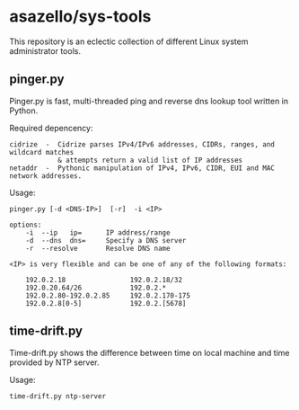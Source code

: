 asazello/sys-tools
==================
This repository is an eclectic collection of different Linux system administrator tools.

pinger.py
---------
Pinger.py is fast, multi-threaded ping and reverse dns lookup tool written in Python.

Required depencency:

    cidrize  -  Cidrize parses IPv4/IPv6 addresses, CIDRs, ranges, and wildcard matches 
                & attempts return a valid list of IP addresses
    netaddr  -  Pythonic manipulation of IPv4, IPv6, CIDR, EUI and MAC network addresses.

Usage:

    pinger.py [-d <DNS-IP>]  [-r]  -i <IP>

    options:
        -i  --ip   ip=      IP address/range
        -d  --dns  dns=     Specify a DNS server
        -r  --resolve       Resolve DNS name

    <IP> is very flexible and can be one of any of the following formats:

        192.0.2.18                192.0.2.18/32
        192.0.20.64/26            192.0.2.*
        192.0.2.80-192.0.2.85     192.0.2.170-175
        192.0.2.8[0-5]            192.0.2.[5678]

time-drift.py
-------------
Time-drift.py shows the difference between time on local machine and time provided by NTP server.

Usage:

    time-drift.py ntp-server

